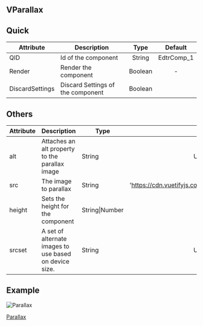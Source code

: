 ## VParallax

## Quick

| Attribute       | Description                       |  Type   |  Default   |
| --------------- | --------------------------------- | :-----: | :--------: |
| QID             | Id of the component               | String  | EdtrComp_1 |
| Render          | Render the component              | Boolean |     -      |
| DiscardSettings | Discard Settings of the component | Boolean |            |

## Others

| Attribute | Description                                            | Type           |                         Default                          |
| --------- | ------------------------------------------------------ | -------------- | :------------------------------------------------------: |
| alt       | Attaches an alt property to the parallax image         | String         |                        Undefined                         |
| src       | The image to parallax                                  | String         | 'https://cdn.vuetifyjs.com/images/parallax/material.jpg' |
| height    | Sets the height for the component                      | String\|Number |                           500                            |
| srcset    | A set of alternate images to use based on device size. | String         |                        Undefined                         |

## Example



![Parallax](https://cdn.softtech.com.tr/ngsp-quick/nemo/dev/mdImages/VParallax/Parallax.png)

<a href="https://studio.onplateau.com/quick/?q=/qjsons/Parallax.qjson"  target="_blank">Parallax</a>

